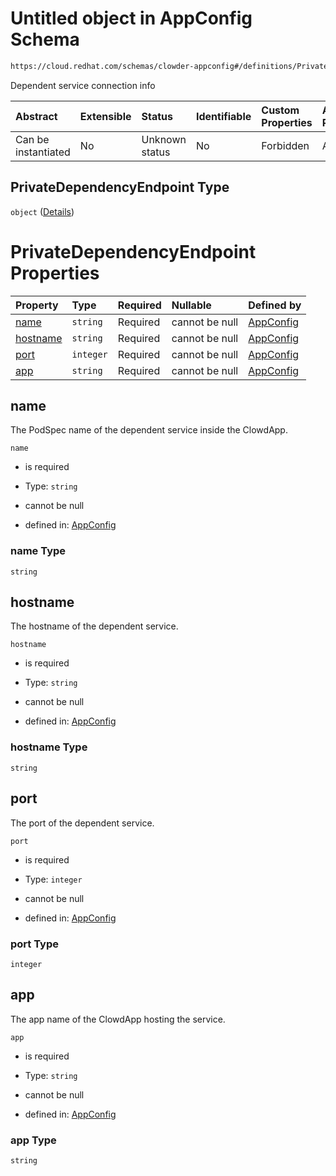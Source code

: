 # Untitled object in AppConfig Schema

```txt
https://cloud.redhat.com/schemas/clowder-appconfig#/definitions/PrivateDependencyEndpoint
```

Dependent service connection info

| Abstract            | Extensible | Status         | Identifiable | Custom Properties | Additional Properties | Access Restrictions | Defined In                                                   |
| :------------------ | :--------- | :------------- | :----------- | :---------------- | :-------------------- | :------------------ | :----------------------------------------------------------- |
| Can be instantiated | No         | Unknown status | No           | Forbidden         | Allowed               | none                | [schema.json*](../../out/schema.json "open original schema") |

## PrivateDependencyEndpoint Type

`object` ([Details](schema-definitions-privatedependencyendpoint.md))

# PrivateDependencyEndpoint Properties

| Property              | Type      | Required | Nullable       | Defined by                                                                                                                                                                                       |
| :-------------------- | :-------- | :------- | :------------- | :----------------------------------------------------------------------------------------------------------------------------------------------------------------------------------------------- |
| [name](#name)         | `string`  | Required | cannot be null | [AppConfig](schema-definitions-privatedependencyendpoint-properties-name.md "https://cloud.redhat.com/schemas/clowder-appconfig#/definitions/PrivateDependencyEndpoint/properties/name")         |
| [hostname](#hostname) | `string`  | Required | cannot be null | [AppConfig](schema-definitions-privatedependencyendpoint-properties-hostname.md "https://cloud.redhat.com/schemas/clowder-appconfig#/definitions/PrivateDependencyEndpoint/properties/hostname") |
| [port](#port)         | `integer` | Required | cannot be null | [AppConfig](schema-definitions-privatedependencyendpoint-properties-port.md "https://cloud.redhat.com/schemas/clowder-appconfig#/definitions/PrivateDependencyEndpoint/properties/port")         |
| [app](#app)           | `string`  | Required | cannot be null | [AppConfig](schema-definitions-privatedependencyendpoint-properties-app.md "https://cloud.redhat.com/schemas/clowder-appconfig#/definitions/PrivateDependencyEndpoint/properties/app")           |

## name

The PodSpec name of the dependent service inside the ClowdApp.

`name`

*   is required

*   Type: `string`

*   cannot be null

*   defined in: [AppConfig](schema-definitions-privatedependencyendpoint-properties-name.md "https://cloud.redhat.com/schemas/clowder-appconfig#/definitions/PrivateDependencyEndpoint/properties/name")

### name Type

`string`

## hostname

The hostname of the dependent service.

`hostname`

*   is required

*   Type: `string`

*   cannot be null

*   defined in: [AppConfig](schema-definitions-privatedependencyendpoint-properties-hostname.md "https://cloud.redhat.com/schemas/clowder-appconfig#/definitions/PrivateDependencyEndpoint/properties/hostname")

### hostname Type

`string`

## port

The port of the dependent service.

`port`

*   is required

*   Type: `integer`

*   cannot be null

*   defined in: [AppConfig](schema-definitions-privatedependencyendpoint-properties-port.md "https://cloud.redhat.com/schemas/clowder-appconfig#/definitions/PrivateDependencyEndpoint/properties/port")

### port Type

`integer`

## app

The app name of the ClowdApp hosting the service.

`app`

*   is required

*   Type: `string`

*   cannot be null

*   defined in: [AppConfig](schema-definitions-privatedependencyendpoint-properties-app.md "https://cloud.redhat.com/schemas/clowder-appconfig#/definitions/PrivateDependencyEndpoint/properties/app")

### app Type

`string`
